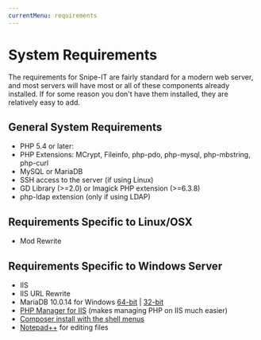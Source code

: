 ```yaml
---
currentMenu: requirements
---
```


# System Requirements

The requirements for Snipe-IT are fairly standard for a modern web server, and most servers will have most or all of these components already installed. If for some reason you don't have them installed, they are relatively easy to add.

## General System Requirements

- PHP 5.4 or later: [<i class="fa fa-linux"></i>](http://php.net/manual/en/install.unix.debian.php) [<i class="fa fa-windows"></i>](http://www.microsoft.com/web/gallery/install.aspx?appid=PHP54)
- PHP Extensions: MCrypt, Fileinfo, php-pdo, php-mysql, php-mbstring, php-curl
- MySQL or MariaDB
- SSH access to the server (if using Linux)
- GD Library (>=2.0) or Imagick PHP extension (>=6.3.8)
- php-ldap extension (only if using LDAP)

## <i class="fa fa-linux"></i> Requirements Specific to Linux/OSX
- Mod Rewrite

## <i class="fa fa-windows"></i> Requirements Specific to Windows Server

- IIS
- IIS URL Rewrite
- MariaDB 10.0.14 for Windows  [64-bit](https://downloads.mariadb.org/interstitial/mariadb-10.0.14/winx64-packages/mariadb-10.0.14-winx64.msi/from/http%3A//mirror.aarnet.edu.au/pub/MariaDB) | [32-bit](https://downloads.mariadb.org/interstitial/mariadb-10.0.14/win32-packages/mariadb-10.0.14-win32.msi/from/http%3A//mirror.aarnet.edu.au/pub/MariaDB)
- [PHP Manager for IIS](http://phpmanager.codeplex.com/) (makes managing PHP on IIS much easier)
- [Composer install with the shell menus](https://getcomposer.org/Composer-Setup.exe)
- [Notepad++](http://www.notepad-plus-plus.org/download/v6.6.6.html) for editing files
